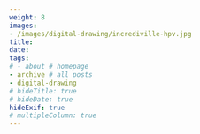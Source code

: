 ```yaml
---
weight: 8
images:
- /images/digital-drawing/incrediville-hpv.jpg
title: 
date: 
tags:
# - about # homepage
- archive # all posts
- digital-drawing
# hideTitle: true
# hideDate: true
hideExif: true
# multipleColumn: true
---
```

